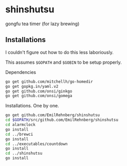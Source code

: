 # shinshutsu

gongfu tea timer (for lazy brewing)

## Installations

I couldn't figure out how to do this less laboriously.

This assumes `$GOPATH` and `$GOBIN` to be setup properly.

Dependencies

```sh
go get github.com/mitchellh/go-homedir
go get gopkg.in/yaml.v2
go get github.com/onsi/ginkgo
go get github.com/onsi/gomega
```

Installations. One by one.

```sh
go get github.com/EmilRehnberg/shinshutsu
cd $GOPATH/src/github.com/EmilRehnberg/shinshutsu
cd alarmclock
go install
cd ../brewci
go install
cd ../executables/countdown
go install
cd ../shinshutsu
go install
```
